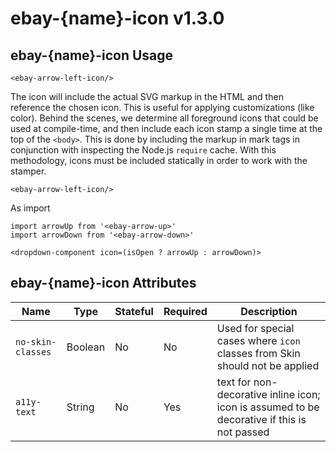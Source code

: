 # ebay-{name}-icon v1.3.0

## ebay-{name}-icon Usage

```marko
<ebay-arrow-left-icon/>
```

The icon will include the actual SVG markup in the HTML and then reference the chosen icon. This is useful for applying customizations (like color). Behind the scenes, we determine all foreground icons that could be used at compile-time, and then include each icon stamp a single time at the top of the `<body>`. This is done by including the markup in mark tags in conjunction with inspecting the Node.js `require` cache. With this methodology, icons must be included statically in order to work with the stamper.

```marko
<ebay-arrow-left-icon/>
```

As import
```marko
import arrowUp from '<ebay-arrow-up>'
import arrowDown from '<ebay-arrow-down>'

<dropdown-component icon=(isOpen ? arrowUp : arrowDown)>
```

## ebay-{name}-icon Attributes

Name | Type | Stateful | Required | Description
--- | --- | --- | --- | ---
`no-skin-classes` | Boolean | No | No | Used for special cases where `icon` classes from Skin should not be applied
`a11y-text` | String | No | Yes | text for non-decorative inline icon; icon is assumed to be decorative if this is not passed
